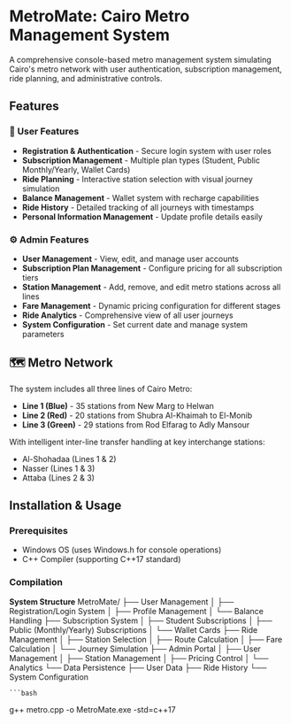   # MetroMate: Cairo Metro Management System

A comprehensive console-based metro management system simulating Cairo's metro network with user authentication,
subscription management, ride planning, and administrative controls.

## Features

### 👥 User Features
- **Registration & Authentication** - Secure login system with user roles
- **Subscription Management** - Multiple plan types (Student, Public Monthly/Yearly, Wallet Cards)
- **Ride Planning** - Interactive station selection with visual journey simulation
- **Balance Management** - Wallet system with recharge capabilities
- **Ride History** - Detailed tracking of all journeys with timestamps
- **Personal Information Management** - Update profile details easily

### ⚙️ Admin Features
- **User Management** - View, edit, and manage user accounts
- **Subscription Plan Management** - Configure pricing for all subscription tiers
- **Station Management** - Add, remove, and edit metro stations across all lines
- **Fare Management** - Dynamic pricing configuration for different stages
- **Ride Analytics** - Comprehensive view of all user journeys
- **System Configuration** - Set current date and manage system parameters

## 🗺️ Metro Network

The system includes all three lines of Cairo Metro:

- **Line 1 (Blue)** - 35 stations from New Marg to Helwan
- **Line 2 (Red)** - 20 stations from Shubra Al-Khaimah to El-Monib  
- **Line 3 (Green)** - 29 stations from Rod Elfarag to Adly Mansour

With intelligent inter-line transfer handling at key interchange stations:
- Al-Shohadaa (Lines 1 & 2)
- Nasser (Lines 1 & 3) 
- Attaba (Lines 2 & 3)

## Installation & Usage

### Prerequisites
- Windows OS (uses Windows.h for console operations)
- C++ Compiler (supporting C++17 standard)

### Compilation

**System Structure**
MetroMate/
├── User Management
│   ├── Registration/Login System
│   ├── Profile Management
│   └── Balance Handling
├── Subscription System
│   ├── Student Subscriptions
│   ├── Public (Monthly/Yearly) Subscriptions
│   └── Wallet Cards
├── Ride Management
│   ├── Station Selection
│   ├── Route Calculation
│   ├── Fare Calculation
│   └── Journey Simulation
├── Admin Portal
│   ├── User Management
│   ├── Station Management
│   ├── Pricing Control
│   └── Analytics
└── Data Persistence
    ├── User Data
    ├── Ride History
    └── System Configuration
    
    ```bash
g++ metro.cpp -o MetroMate.exe -std=c++17
